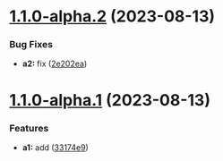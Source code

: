 # [1.1.0-alpha.2](https://github.com/anli/semantic-release/compare/v1.1.0-alpha.1...v1.1.0-alpha.2) (2023-08-13)


### Bug Fixes

* **a2:** fix ([2e202ea](https://github.com/anli/semantic-release/commit/2e202eaa4b81bf95f287cf6cc50e877cb871efa1))

# [1.1.0-alpha.1](https://github.com/anli/semantic-release/compare/v1.0.0...v1.1.0-alpha.1) (2023-08-13)


### Features

* **a1:** add ([33174e9](https://github.com/anli/semantic-release/commit/33174e9e819c1ea048531c1f98326fb30a7db3f8))
